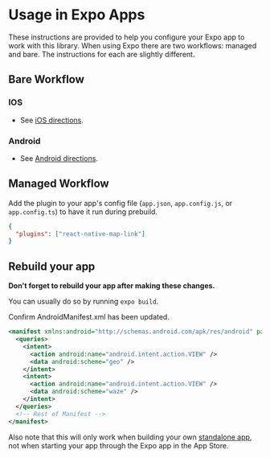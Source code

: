 # Usage in Expo Apps

These instructions are provided to help you configure your Expo app to work with this library. When using Expo there are two workflows: managed and bare. The instructions for each are slightly different.

## Bare Workflow

### IOS

- See [iOS directions](https://github.com/includable/react-native-map-link#iOSPostInstall).

### Android

- See [Android directions](https://github.com/includable/react-native-map-link#androidPostInstall).

## Managed Workflow

Add the plugin to your app's config file (`app.json`, `app.config.js`, or `app.config.ts`) to have it run during prebuild.

```json
{
  "plugins": ["react-native-map-link"]
}
```

## Rebuild your app

**Don't forget to rebuild your app after making these changes.**

You can usually do so by running `expo build`.

Confirm AndroidManifest.xml has been updated.

```xml
<manifest xmlns:android="http://schemas.android.com/apk/res/android" package="com.example.app">
  <queries>
    <intent>
      <action android:name="android.intent.action.VIEW" />
      <data android:scheme="geo" />
    </intent>
    <intent>
      <action android:name="android.intent.action.VIEW" />
      <data android:scheme="waze" />
    </intent>
  </queries>
  <!-- Rest of Manifest -->
</manifest>
```

Also note that this will only work when building your
own [standalone app](https://docs.expo.io/versions/latest/distribution/building-standalone-apps), not when starting your
app through the Expo app in the App Store.
